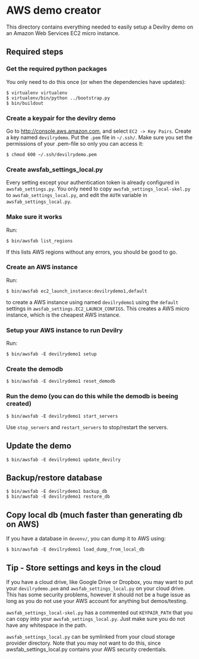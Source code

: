 # AWS demo creator

This directory contains everything needed to easily setup a Devilry demo on an
Amazon Web Services EC2 micro instance.

## Required steps

### Get the required python packages
You only need to do this once (or when the dependencies have updates):

    $ virtualenv virtualenv
    $ virtualenv/bin/python ../bootstrap.py
    $ bin/buildout


### Create a keypair for the devilry demo
Go to http://console.aws.amazon.com, and select ``EC2 -> Key Pairs``. Create a
key named ``devilrydemo``. Put the ``.pem`` file in ``~/.ssh/``. Make sure you
set the permissions of your .pem-file so only you can access it:

    $ chmod 600 ~/.ssh/devilrydemo.pem


### Create awsfab_settings_local.py
Every setting except your authentication token is already configured in ``awsfab_settings.py``. You only need to
copy ``awsfab_settings_local-skel.py`` to ``awsfab_settings_local.py``, and
edit the ``AUTH`` variable in ``awsfab_settings_local.py``.

### Make sure it works
Run:

    $ bin/awsfab list_regions

If this lists AWS regions without any errors, you should be good to go.

### Create an AWS instance
Run:

    $ bin/awsfab ec2_launch_instance:devilrydemo1,default

to create a AWS instance using named ``devilrydemo1`` using the ``default``
settings in ``awsfab_settings.EC2_LAUNCH_CONFIGS``. This creates a AWS
micro instance, which is the cheapest AWS instance.

### Setup your AWS instance to run Devilry
Run:

    $ bin/awsfab -E devilrydemo1 setup


### Create the demodb

    $ bin/awsfab -E devilrydemo1 reset_demodb


### Run the demo (you can do this while the demodb is beeing created)

    $ bin/awsfab -E devilrydemo1 start_servers

Use ``stop_servers`` and ``restart_servers`` to stop/restart the servers.


## Update the demo

    $ bin/awsfab -E devilrydemo1 update_devilry


## Backup/restore database

    $ bin/awsfab -E devilrydemo1 backup_db
    $ bin/awsfab -E devilrydemo1 restore_db


## Copy local db (much faster than generating db on AWS)

If you have a database in ``devenv/``, you can dump it to AWS using:

    $ bin/awsfab -E devilrydemo1 load_dump_from_local_db


## Tip - Store settings and keys in the cloud
If you have a cloud drive, like Google Drive or Dropbox, you may want to put
your ``devilrydemo.pem`` and ``awsfab_settings_local.py`` on your cloud drive.
This has some security problems, however it should not be a huge issue as long
as you do not use your AWS account for anything but demos/testing.

``awsfab_settings_local-skel.py`` has a commented out ``KEYPAIR_PATH`` that you
can copy into your ``awsfab_settings_local.py``. Just make sure you do not have
any whitespace in the path.

``awsfab_settings_local.py`` can be symlinked from your cloud storage provider
directory. Note that you may not want to do this, since
awsfab_settings_local.py contains your AWS security credentials.
